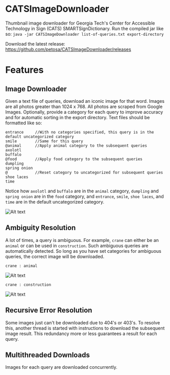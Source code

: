 # CATSImageDownloader
Thumbnail image downloader for Georgia Tech's Center for Accessible Technology in Sign (CATS) SMARTSignDictionary.
Run the compiled jar like so:
`java -jar CATSImageDownloader list-of-queries.txt export-directory`

Download the latest release:
https://github.com/petosa/CATSImageDownloader/releases

# Features
## Image Downloader
Given a text file of queries, download an iconic image for that word. Images are all photos greater than 1024 x 768. All photos are scraped from Google Images. Optionally, provide a category for each query to improve accuracy and for automatic sorting in the export directory. Text files should be formatted like so:
```
entrance     //With no categories specified, this query is in the default uncategorized category
smile        //Same for this query
@animal      //Apply animal category to the subsequent queries
axolotl
buffalo
@food        //Apply food category to the subsequent queries
dumpling
spring onion
@            //Reset category to uncategorized for subsequent queries
shoe laces
time
```
Notice how `axolotl` and `buffalo` are in the `animal` category, `dumpling` and `spring onion` are in the `food` category, and `entrance`, `smile`, `shoe laces`, and `time` are in the default uncategorized category.

![Alt text](http://i.imgur.com/cJSikDH.png "categories")


## Ambiguity Resolution
A lot of times, a query is ambiguous. For example, `crane` can either be an `animal` or can be used in `construction`. Such ambiguous queries are automatically detected. So long as you have set categories for ambiguous queries, the correct image will be downloaded.

`crane : animal`

![Alt text](https://encrypted-tbn0.gstatic.com/images?q=tbn:ANd9GcRaBFnG0WII2bkKZj-oyX-hvl19MzbZF4k8tPzm3OG-C5eE0GdY "crane : animal")

`crane : construction`

![Alt text](https://encrypted-tbn3.gstatic.com/images?q=tbn:ANd9GcSiv_Uia5zhGEFkeO3ovVckteH1XLFhBoxhtxnkkY_Hz05PfijG "crane : construction")

## Recursive Error Resolution
Some images just can't be downloaded due to 404's or 403's. To resolve this, another thread is started with instructions to download the subsequent image result. This redundancy more or less guarantees a result for each query.

## Multithreaded Downloads
Images for each query are downloaded concurrently.
